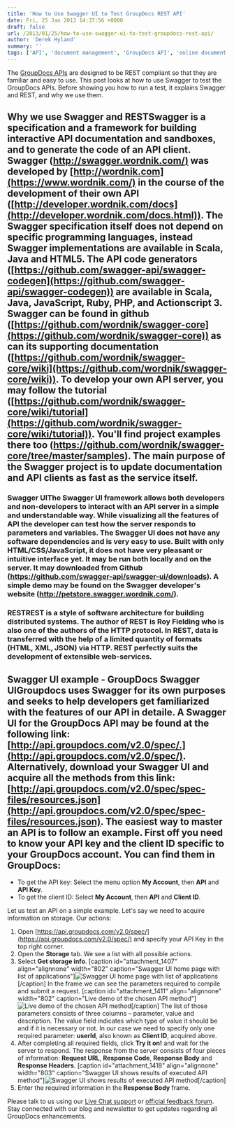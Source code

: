 ```yaml
---
title: 'How to Use Swagger UI to Test GroupDocs REST API'
date: Fri, 25 Jan 2013 14:37:56 +0000
draft: false
url: /2013/01/25/how-to-use-swagger-ui-to-test-groupdocs-rest-api/
author: 'Derek Hyland'
summary: ''
tags: ['API', 'document management', 'GroupDocs API', 'online document management system', 'online document storage', 'online storage', 'zArchive']
---
```


The [GroupDocs APIs](http://groupdocs.com/cloud) are designed to be REST compliant so that they are familiar and easy to use. This post looks at how to use Swagger to test the GroupDocs APIs. Before showing you how to run a test, it explains Swagger and REST, and why we use them.

## Why we use Swagger and RESTSwagger is a specification and a framework for building interactive API documentation and sandboxes, and to generate the code of an API client. Swagger ([http://swagger.wordnik.com/)](https://developers.helloreverb.com/swagger/) was developed by [http://wordnik.com](https://www.wordnik.com/) in the course of the development of their own API ([http://developer.wordnik.com/docs](http://developer.wordnik.com/docs.html)). The Swagger specification itself does not depend on specific programming languages, instead Swagger implementations are available in Scala, Java and HTML5. The API code generators ([https://github.com/swagger-api/swagger-codegen](https://github.com/swagger-api/swagger-codegen)) are available in Scala, Java, JavaScript, Ruby, PHP, and Actionscript 3. Swagger can be found in github ([https://github.com/wordnik/swagger-core](https://github.com/wordnik/swagger-core)) as can its supporting documentation ([https://github.com/wordnik/swagger-core/wiki](https://github.com/wordnik/swagger-core/wiki)). To develop your own API server, you may follow the tutorial ([https://github.com/wordnik/swagger-core/wiki/tutorial](https://github.com/wordnik/swagger-core/wiki/tutorial)). You'll find project examples there too (https://github.com/wordnik/swagger-core/tree/master/samples). The main purpose of the Swagger project is to update documentation and API clients as fast as the service itself.

### Swagger UIThe Swagger UI framework allows both developers and non-developers to interact with an API server in a simple and understandable way. While visualizing all the features of API the developer can test how the server responds to parameters and variables. The Swagger UI does not have any software dependencies and is very easy to use. Built with only HTML/CSS/JavaScript, it does not have very pleasant or intuitive interface yet. It may be run both locally and on the server. It may downloaded from Github (https://github.com/swagger-api/swagger-ui/downloads). A simple demo may be found on the Swagger developer's website (http://petstore.swagger.wordnik.com/).

### RESTREST is a style of software architecture for building distributed systems. The author of REST is Roy Fielding who is also one of the authors of the HTTP protocol. In REST, data is transferred with the help of a limited quantity of formats (HTML, XML, JSON) via HTTP. REST perfectly suits the development of extensible web-services.

## Swagger UI example - GroupDocs Swagger UIGroupdocs uses Swagger for its own purposes and seeks to help developers get familiarized with the features of our API in detaile. A Swagger UI for the GroupDocs API may be found at the following link: [http://api.groupdocs.com/v2.0/spec/.](http://api.groupdocs.com/v2.0/spec/). Alternatively, download your Swagger UI and acquire all the methods from this link: [http://api.groupdocs.com/v2.0/spec/spec-files/resources.json](http://api.groupdocs.com/v2.0/spec/spec-files/resources.json). The easiest way to master an API is to follow an example. First off you need to know your API key and the client ID specific to your GroupDocs account. You can find them in GroupDocs:

*   To get the API key: Select the menu option **My Account**, then **API** and **API Key**.
*   To get the client ID: Select **My Account**, then **API** and **Client ID**.

Let us test an API on a simple example. Let's say we need to acquire information on storage. Our actions:

1.  Open [https://api.groupdocs.com/v2.0/spec/](https://api.groupdocs.com/v2.0/spec/) and specify your API Key in the top right corner.
2.  Open the **Storage** tab. We see a list with all possible actions.
3.  Select **Get storage info**. \[caption id="attachment\_1407" align="alignnone" width="802" caption="Swagger UI home page with list of applications"\]![Swagger UI home page with list of applications ](https://blog.groupdocs.com/wp-content/uploads/sites/4/2013/01/Enter-Private-Key-and-select-Operation2.png "Swagger UI home page with list of applications ")\[/caption\] In the frame we can see the parameters required to compile and submit a request. \[caption id="attachment\_1411" align="alignnone" width="802" caption="Live demo of the chosen API method"\]![Live demo of the chosen API method ](https://blog.groupdocs.com/wp-content/uploads/sites/4/2013/01/Storage3.png "Live demo of the chosen API method ")\[/caption\] The list of those parameters consists of three columns – parameter, value and description. The value field indicates which type of value it should be and if it is necessary or not. In our case we need to specify only one required parameter: **userId**, also known as **Client ID**, acquired above.
4.  After completing all required fields, click **Try it on!** and wait for the server to respond. The response from the server consists of four pieces of information: **Request URL**, **Response Code**, **Response Body** and **Response Headers**. \[caption id="attachment\_1418" align="alignnone" width="803" caption="Swagger UI shows results of executed API method"\]![Swagger UI shows results of executed API method](https://blog.groupdocs.com/wp-content/uploads/sites/4/2013/01/Storage-request-URL-Response-Code-Response-Headers3.png "Storage-request URL-Response Code-Response Headers")\[/caption\]
5.  Enter the required information in the **Response Body** frame.

Please talk to us using our [Live Chat support](http://groupdocs.com/) or [official feedback forum](http://groupdocs.com/Community/Forums/Default.aspx). Stay connected with our blog and newsletter to get updates regarding all GroupDocs enhancements.




